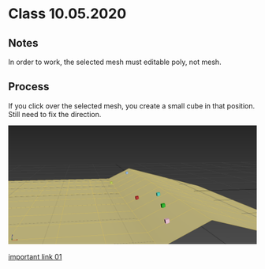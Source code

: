 # Class 10.05.2020

## Notes 

In order to work, the selected mesh must editable poly, not mesh.<br />

## Process

If you click over the selected mesh, you create a small cube in that position. Still need to fix the direction.<br />

![alt text](https://github.com/the-other-mariana/3dsmax-plugins/blob/master/10052020/ray-output.png?raw=true)

[important link 01](https://forums.cgsociety.org/t/getting-explicit-normal-of-a-surface-with-a-ray-intersection/1846022) <br />